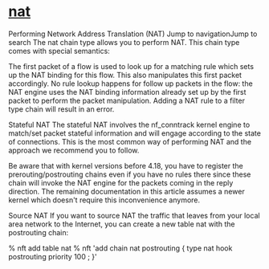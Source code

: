 # **[nat](https://wiki.nftables.org/wiki-nftables/index.php/Performing_Network_Address_Translation_(NAT))**

Performing Network Address Translation (NAT)
Jump to navigationJump to search
The nat chain type allows you to perform NAT. This chain type comes with special semantics:

The first packet of a flow is used to look up for a matching rule which sets up the NAT binding for this flow. This also manipulates this first packet accordingly.
No rule lookup happens for follow up packets in the flow: the NAT engine uses the NAT binding information already set up by the first packet to perform the packet manipulation.
Adding a NAT rule to a filter type chain will result in an error.

Stateful NAT
The stateful NAT involves the nf_conntrack kernel engine to match/set packet stateful information and will engage according to the state of connections. This is the most common way of performing NAT and the approach we recommend you to follow.

Be aware that with kernel versions before 4.18, you have to register the prerouting/postrouting chains even if you have no rules there since these chain will invoke the NAT engine for the packets coming in the reply direction. The remaining documentation in this article assumes a newer kernel which doesn't require this inconvenience anymore.

Source NAT
If you want to source NAT the traffic that leaves from your local area network to the Internet, you can create a new table nat with the postrouting chain:

% nft add table nat
% nft 'add chain nat postrouting { type nat hook postrouting priority 100 ; }'
